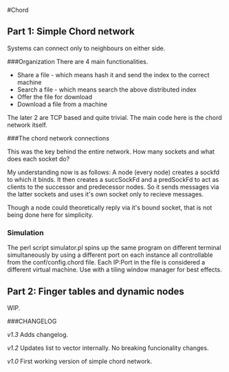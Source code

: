 #Chord

## Part 1: Simple Chord network

Systems can connect only to neighbours on either side.

###Organization
There are 4 main functionalities.

* Share a file - which means hash it and send the index to the correct machine
* Search a file - which means search the above distributed index
* Offer the file for download
* Download a file from a machine

The later 2 are TCP based and quite trivial. The main code here is the chord network itself.

###The chord network connections

This was the key behind the entire network. How many sockets and what does each socket do?

My understanding now is as follows:
A node (every node) creates a sockfd to which it binds. It then creates a succSockFd and a predSockFd to act as clients to the successor and predecessor nodes. So it sends messages via the latter sockets and uses it's own socket only to recieve messages.

Though a node could theoretically reply via it's bound socket, that is not being done here for simplicity.


### Simulation

The perl script simulator.pl spins up the same program on different terminal simultaneously by using a different port on each instance all controllable from the conf/config.chord file. Each IP:Port in the file is considered a different virtual machine. Use with a tiling window manager for best effects. 

## Part 2: Finger tables and dynamic nodes 
WIP.


###CHANGELOG

*v1.3*
Adds changelog.

*v1.2*
Updates list to vector internally.
No breaking funcionality changes.

*v1.0*
First working version of simple chord network.

